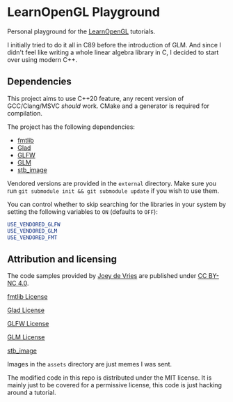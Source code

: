 # LearnOpenGL Playground

Personal playground for the [LearnOpenGL](https://learnopengl.com) tutorials.

I initially tried to do it all in C89 before the introduction of GLM. And since I didn't feel like writing a whole linear algebra library in C, I decided to start over using modern C++.

## Dependencies

This project aims to use C++20 feature, any recent version of GCC/Clang/MSVC _should_ work. CMake and a generator is required for compilation.

The project has the following dependencies:

- [fmtlib](https://fmt.dev/latest/index.html)
- [Glad](https://glad.dav1d.de/)
- [GLFW](https://www.glfw.org/)
- [GLM](https://glm.g-truc.net/0.9.9/index.html)
- [stb_image](https://github.com/nothings/stb)

Vendored versions are provided in the `external` directory. Make sure you run `git submodule init && git submodule update` if you wish to use them.

You can control whether to skip searching for the libraries in your system by setting the following variables to `ON` (defaults to `OFF`):

```cmake
USE_VENDORED_GLFW
USE_VENDORED_GLM
USE_VENDORED_FMT
```

## Attribution and licensing

The code samples provided by [Joey de Vries](http://joeydevries.com/) are published under [CC BY-NC 4.0](https://creativecommons.org/licenses/by-nc/4.0/legalcode).

[fmtlib License](https://github.com/fmtlib/fmt/blob/master/LICENSE.rst)

[Glad License](https://github.com/Dav1dde/glad/blob/master/LICENSE)

[GLFW License](https://www.glfw.org/license)

[GLM License](https://github.com/g-truc/glm/blob/master/copying.txt)

[stb_image](https://github.com/nothings/stb/blob/master/LICENSE)

Images in the `assets` directory are just memes I was sent.

The modified code in this repo is distributed under the MIT license. It is mainly just to be covered for a permissive license, this code is just hacking around a tutorial.
